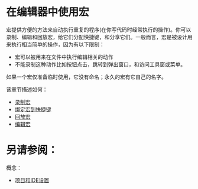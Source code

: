 # 在编辑器中使用宏

宏提供方便的方法来自动执行重复的程序(在你写代码时经常执行的操作)。你可以录制、编辑和回放宏，给它们分配快捷键，和分享它们。一般而言，宏是被设计用来执行相当简单的操作，因为有以下限制：

* 宏可以被用来在文件中执行编辑相关的动作
* 不能录制这种动作比如按钮点击，跳转到弹出窗口，和访问工具窗或菜单。


如果一个宏仅准备临时使用，它没有命名；永久的宏有它自己的名字。



该章节描述如何：

* [录制宏](/如何使用/常规指南/PhpStorm编辑器/高级编辑规程/在编辑器中使用宏/录制宏.md)
* [绑定宏到快捷键](如何使用/常规指南/PhpStorm编辑器/高级编辑规程/在编辑器中使用宏/绑定宏到快捷键.md)
* [回放宏](如何使用/常规指南/PhpStorm编辑器/高级编辑规程/在编辑器中使用宏/回放宏.md)
* [编辑宏](如何使用/常规指南/PhpStorm编辑器/高级编辑规程/在编辑器中使用宏/编辑宏.md)



# 另请参阅：

概念：

* [项目和IDE设置](/参考/项目和IDE设置.md)
